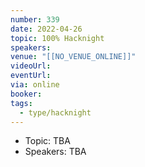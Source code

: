 ```yaml
---
number: 339
date: 2022-04-26
topic: 100% Hacknight
speakers: 
venue: "[[NO_VENUE_ONLINE]]"
videoUrl: 
eventUrl: 
via: online
booker: 
tags:
  - type/hacknight
---
```


* Topic:
TBA
* Speakers:
TBA
